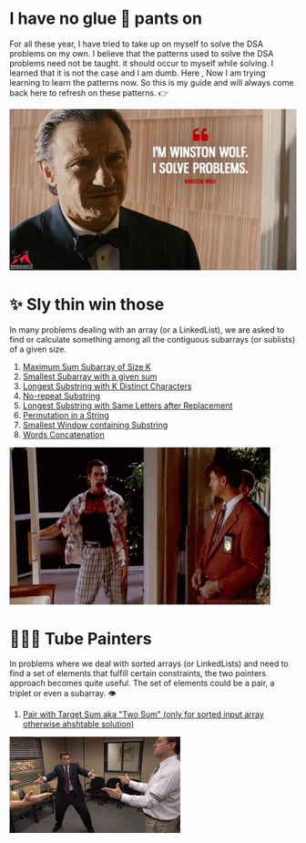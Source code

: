 # I have no glue 🤕 pants on 
For all these year, I have tried to take up on myself to solve the DSA problems on my own. I believe that the patterns used to solve the DSA problems need not be taught. it should occur to myself while solving. I learned that it is not the case and I am dumb. Here , Now I am trying learning to learn the patterns now. So this is my guide and will always come back here to refresh on these patterns. 👉


![solve_problem_gif](/img/Im-Winston-Wolf.-I-solve-problems..jpg)



# ✨ Sly thin win those 

In many problems dealing with an array (or a LinkedList), we are asked to find or calculate something among all the contiguous subarrays (or sublists) of a given size.

1. [Maximum Sum Subarray of Size K](/sly-thin-win-those/1_max-avg-sub-arr.ipynb)
2. [Smallest Subarray with a given sum](/sly-thin-win-those/2_min-sub-arr-given_sum.ipynb)
3. [Longest Substring with K Distinct Characters](/sly-thin-win-those/3_max-sub-arr-k-distinct-types.ipynb)
4. [No-repeat Substring](/sly-thin-win-those/4_max-sub-arr-only-distinct-types.ipynb)
5. [Longest Substring with Same Letters after Replacement](/sly-thin-win-those/5_max-sub-arr-only-same-type.ipynb)
6. [Permutation in a String](/sly-thin-win-those/6_anagram_of_str1_in_str2.ipynb)
7. [Smallest Window containing Substring](/sly-thin-win-those/7_min-sub-arr-containing_str1.ipynb)
8. [Words Concatenation](/sly-thin-win-those/8_substr_concat_words.ipynb)


![sliding_window_jim_carrey](/img/jim_carrey_slideing_windows.gif)

# 👩🏼‍🎨 Tube Painters  

In problems where we deal with sorted arrays (or LinkedLists) and need to find a set of elements that fulfill certain constraints, the two pointers approach becomes quite useful. The set of elements could be a pair, a triplet or even a subarray. 👁️
1. [Pair with Target Sum aka "Two Sum" (only for sorted input array otherwise ahshtable solution)](./tube-painters/1_two_sum.ipynb)


![finger_gun_office](/img/finger_gun_office.gif)